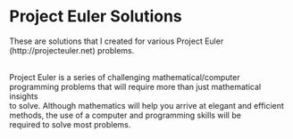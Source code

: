 <h1>Project Euler Solutions</h1>
<p>These are solutions that I created for various Project Euler (http://projecteuler.net) problems.</p>
<p><br />Project Euler is a series of challenging mathematical/computer programming problems that will require more than just mathematical insights<br />to solve. Although mathematics will help you arrive at elegant and efficient methods, the use of a computer and programming skills will be<br /> required to solve most problems.</p>
